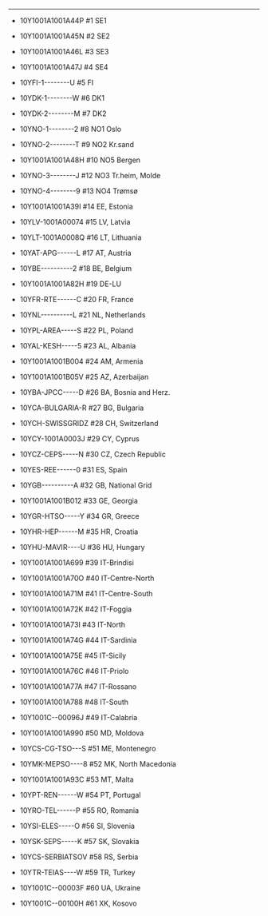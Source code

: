 ---
- 10Y1001A1001A44P #1  SE1
- 10Y1001A1001A45N #2  SE2
- 10Y1001A1001A46L #3  SE3
- 10Y1001A1001A47J #4  SE4
- 10YFI-1--------U #5  FI
- 10YDK-1--------W #6  DK1
- 10YDK-2--------M #7  DK2
- 10YNO-1--------2 #8  NO1 Oslo
- 10YNO-2--------T #9  NO2 Kr.sand
- 10Y1001A1001A48H #10 NO5 Bergen
- 10YNO-3--------J #12 NO3 Tr.heim, Molde
- 10YNO-4--------9 #13 NO4 Trømsø

- 10Y1001A1001A39I #14 EE, Estonia
- 10YLV-1001A00074 #15 LV, Latvia
- 10YLT-1001A0008Q #16 LT, Lithuania
- 10YAT-APG------L #17 AT, Austria
- 10YBE----------2 #18 BE, Belgium
- 10Y1001A1001A82H #19 DE-LU 
- 10YFR-RTE------C #20 FR, France
- 10YNL----------L #21 NL, Netherlands
- 10YPL-AREA-----S #22 PL, Poland

- 10YAL-KESH-----5 #23 AL, Albania
- 10Y1001A1001B004 #24 AM, Armenia
- 10Y1001A1001B05V #25 AZ, Azerbaijan
- 10YBA-JPCC-----D #26 BA, Bosnia and Herz.
- 10YCA-BULGARIA-R #27 BG, Bulgaria
- 10YCH-SWISSGRIDZ #28 CH, Switzerland
- 10YCY-1001A0003J #29 CY, Cyprus
- 10YCZ-CEPS-----N #30 CZ, Czech Republic
- 10YES-REE------0 #31 ES, Spain
- 10YGB----------A #32 GB, National Grid
- 10Y1001A1001B012 #33 GE, Georgia
- 10YGR-HTSO-----Y #34 GR, Greece
- 10YHR-HEP------M #35 HR, Croatia
- 10YHU-MAVIR----U #36 HU, Hungary
- 10Y1001A1001A699 #39 IT-Brindisi
- 10Y1001A1001A70O #40 IT-Centre-North
- 10Y1001A1001A71M #41 IT-Centre-South
- 10Y1001A1001A72K #42 IT-Foggia
- 10Y1001A1001A73I #43 IT-North
- 10Y1001A1001A74G #44 IT-Sardinia
- 10Y1001A1001A75E #45 IT-Sicily
- 10Y1001A1001A76C #46 IT-Priolo
- 10Y1001A1001A77A #47 IT-Rossano
- 10Y1001A1001A788 #48 IT-South
- 10Y1001C--00096J #49 IT-Calabria
- 10Y1001A1001A990 #50 MD, Moldova
- 10YCS-CG-TSO---S #51 ME, Montenegro
- 10YMK-MEPSO----8 #52 MK, North Macedonia
- 10Y1001A1001A93C #53 MT, Malta
- 10YPT-REN------W #54 PT, Portugal
- 10YRO-TEL------P #55 RO, Romania
- 10YSI-ELES-----O #56 SI, Slovenia
- 10YSK-SEPS-----K #57 SK, Slovakia
- 10YCS-SERBIATSOV #58 RS, Serbia
- 10YTR-TEIAS----W #59 TR, Turkey
- 10Y1001C--00003F #60 UA, Ukraine
- 10Y1001C--00100H #61 XK, Kosovo
